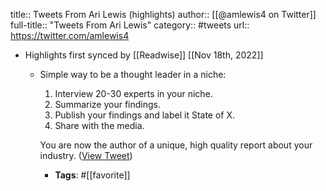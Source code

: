 title:: Tweets From Ari Lewis (highlights)
author:: [[@amlewis4 on Twitter]]
full-title:: "Tweets From Ari Lewis"
category:: #tweets
url:: https://twitter.com/amlewis4

- Highlights first synced by [[Readwise]] [[Nov 18th, 2022]]
	- Simple way to be a thought leader in a niche:
	  
	  1) Interview 20-30 experts in your niche.
	  2) Summarize your findings.
	  3) Publish your findings and label it State of X.
	  4) Share with the media.
	  
	  You are now the author of a unique, high quality report about your industry. ([View Tweet](https://twitter.com/search?q=Simple%20way%20to%20be%20a%20thought%20leader%20in%20a%20niche%3A%20%201%29%20Interview%2020-30%20experts%20in%20your%20niche.%202%29%20Summarize%20your%20findings.%203%29%20Publish%20your%20findings%20and%20label%20it%20State%20of%20X.%204%29%20Share%20with%20the%20media.%20%20You%20are%20now%20the%20author%20of%20a%20unique%2C%20high%20qualit%20%28from%3A%40amlewis4%29))
		- **Tags**: #[[favorite]]